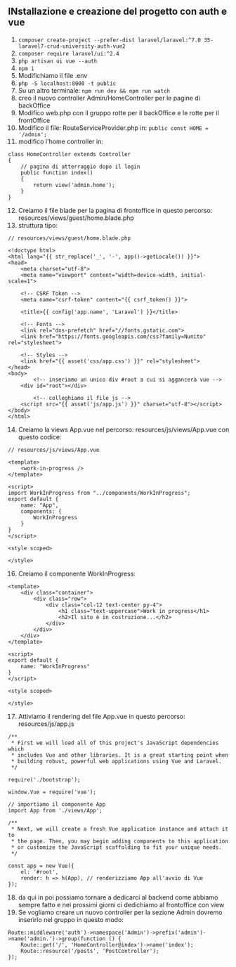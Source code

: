 ## INstallazione e creazione del progetto con auth e vue
1. ```composer create-project --prefer-dist laravel/laravel:^7.0 35-laravel7-crud-university-auth-vue2```
2. ```composer require laravel/ui:^2.4```
3. ```php artisan ui vue --auth```
4. ```npm i```
5. Modifichiamo il file .env
6. ```php -S localhost:8000 -t public```
7. Su un altro terminale: ```npm run dev && npm run watch```
8. creo il nuovo controller Admin/HomeController per le pagine di backOffice
9. Modifico web.php con il gruppo rotte per il backOffice e le rotte per il frontOffice
10. Modifico il file: RouteServiceProvider.php in: ```public const HOME = '/admin';```
11. modifico l'home controller in:
```
class HomeController extends Controller
{
    // pagina di atterraggio dopo il login
    public function index()
    {
        return view('admin.home');
    }
}
```
12. Creiamo il file blade per la pagina di frontoffice in questo percorso: resources/views/guest/home.blade.php
13. struttura tipo:
```
// resources/views/guest/home.blade.php

<!doctype html>
<html lang="{{ str_replace('_', '-', app()->getLocale()) }}">
<head>
    <meta charset="utf-8">
    <meta name="viewport" content="width=device-width, initial-scale=1">

    <!-- CSRF Token -->
    <meta name="csrf-token" content="{{ csrf_token() }}">

    <title>{{ config('app.name', 'Laravel') }}</title>

    <!-- Fonts -->
    <link rel="dns-prefetch" href="//fonts.gstatic.com">
    <link href="https://fonts.googleapis.com/css?family=Nunito" rel="stylesheet">

    <!-- Styles -->
    <link href="{{ asset('css/app.css') }}" rel="stylesheet">
</head>
<body>
		<!-- inseriamo un unico div #root a cui si aggancerà vue -->
    <div id="root"></div>

		<!-- colleghiamo il file js -->
    <script src="{{ asset('js/app.js') }}" charset="utf-8"></script>
</body>
</html>
```
14. Creiamo la views App.vue nel percorso: resources/js/views/App.vue con questo codice:
```
// resources/js/views/App.vue

<template>
    <work-in-progress />
</template>

<script>
import WorkInProgress from "../components/WorkInProgress";
export default {
    name: "App",
    components: {
        WorkInProgress
    }
}
</script>

<style scoped>

</style>
```
16. Creiamo il componente WorkInProgress:
```
<template>
    <div class="container">
        <div class="row">
            <div class="col-12 text-center py-4">
                <h1 class="text-uppercase">Work in progress</h1>
                <h2>Il sito è in costruzione...</h2>
            </div>
        </div>
    </div>
</template>

<script>
export default {
    name: "WorkInProgress"
}
</script>

<style scoped>

</style>

```
17. Attiviamo il rendering del file App.vue in questo percorso: resources/js/app.js
```
/**
 * First we will load all of this project's JavaScript dependencies which
 * includes Vue and other libraries. It is a great starting point when
 * building robust, powerful web applications using Vue and Laravel.
 */

require('./bootstrap');

window.Vue = require('vue');

// importiamo il componente App
import App from './views/App';

/**
 * Next, we will create a fresh Vue application instance and attach it to
 * the page. Then, you may begin adding components to this application
 * or customize the JavaScript scaffolding to fit your unique needs.
 */

const app = new Vue({
    el: '#root',
    render: h => h(App), // renderizziamo App all'avvio di Vue
});
```
18. da qui in poi possiamo tornare a dedicarci al backend come abbiamo sempre fatto e nei prossimi giorni ci dedichiamo al frontoffice con view
19. Se vogliamo creare un nuovo controller per la sezione Admin dovremo inserirlo nel gruppo in questo modo:
```
Route::middleware('auth')->namespace('Admin')->prefix('admin')->name('admin.')->group(function () {
    Route::get('/', 'HomeController@index')->name('index');
    Route::resource('/posts', 'PostController');
});
```
